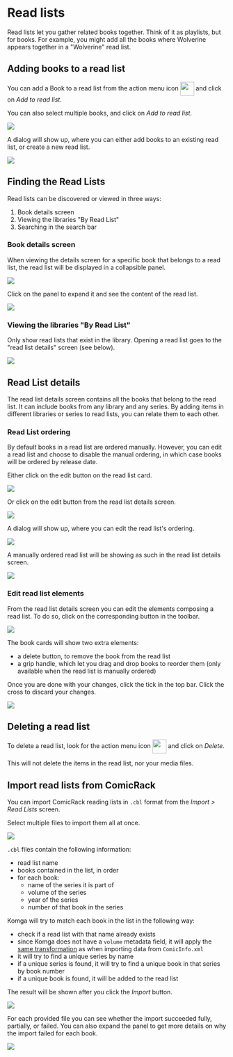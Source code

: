 # Read lists

Read lists let you gather related books together. Think of it as playlists, but for books. For example, you might add all the books where Wolverine appears together in a "Wolverine" read list.

## Adding books to a read list

You can add a Book to a read list from the action menu icon <img src="/assets/media/guides/action-menu-icon.png" style="vertical-align: middle" height="32" /> and click on _Add to read list_.

You can also select multiple books, and click on _Add to read list_.

<img src="/assets/media/guides/readlists/multiselect-add-readlist.png" style="vertical-align: middle;max-height: 80px" />

A dialog will show up, where you can either add books to an existing read list, or create a new read list.

<img src="/assets/media/guides/readlists/add-readlist-dialog.png" style="vertical-align: middle;max-height: 300px"/>

## Finding the Read Lists

Read lists can be discovered or viewed in three ways:
1. Book details screen
2. Viewing the libraries "By Read List"
3. Searching in the search bar

### Book details screen

When viewing the details screen for a specific book that belongs to a read list, the read list will be displayed in a collapsible panel.

<img src="/assets/media/guides/readlists/book-readlist-collapsed.png" style="vertical-align: middle;max-height:300px" />

Click on the panel to expand it and see the content of the read list.

<img src="/assets/media/guides/readlists/book-readlist-expanded.png" style="vertical-align: middle;max-height:300px" />

### Viewing the libraries "By Read List"

Only show read lists that exist in the library. Opening a read list goes to the "read list details" screen (see below).

<img src="/assets/media/guides/readlists/browse-readlists.png" style="vertical-align: middle;max-height:100px" />

## Read List details

The read list details screen contains all the books that belong to the read list. It can include books from any library and any series. By adding items in different libraries or series to read lists, you can relate them to each other.

### Read List ordering

By default books in a read list are ordered manually. However, you can edit a read list and choose to disable the manual ordering, in which case books will be ordered by release date.

Either click on the edit button on the read list card.

<img src="/assets/media/guides/readlists/readlist-edit-card.png" style="vertical-align: middle;max-height:300px" />

Or click on the edit button from the read list details screen.

<img src="/assets/media/guides/readlists/readlist-edit-button.png" style="vertical-align: middle;max-height:60px" />

A dialog will show up, where you can edit the read list's ordering.

<img src="/assets/media/guides/readlists/readlist-edit-dialog.png" style="vertical-align: middle;max-height:300px" />

A manually ordered read list will be showing as such in the read list details screen.

<img src="/assets/media/guides/readlists/readlist-manual-ordering.png" style="vertical-align: middle;max-height:50px" />

### Edit read list elements

From the read list details screen you can edit the elements composing a read list. To do so, click on the corresponding button in the toolbar.

<img src="/assets/media/guides/readlists/readlist-edit-elements-button.png" style="vertical-align: middle;max-height:80px" />

The book cards will show two extra elements:
- a delete button, to remove the book from the read list
- a grip handle, which let you drag and drop books to reorder them (only available when the read list is manually ordered)

Once you are done with your changes, click the tick in the top bar. Click the cross to discard your changes.

<img src="/assets/media/guides/readlists/readlist-edit-elements.png" style="vertical-align: middle;max-height:400px" />

## Deleting a read list

To delete a read list, look for the action menu icon <img src="/assets/media/guides/action-menu-icon.png" style="vertical-align: middle" height="32" /> and click on _Delete_.

This will not delete the items in the read list, nor your media files.

## Import read lists from ComicRack

You can import ComicRack reading lists in `.cbl` format from the _Import > Read Lists_ screen.

Select multiple files to import them all at once.

<img src="/assets/media/guides/readlists/import.png" style="vertical-align: middle;max-height:400px" />

`.cbl` files contain the following information:
- read list name
- books contained in the list, in order
- for each book:
    - name of the series it is part of
    - volume of the series
    - year of the series
    - number of that book in the series

Komga will try to match each book in the list in the following way:
- check if a read list with that name already exists
- since Komga does not have a `volume` metadata field, it will apply the [same transformation](/guides/scan-analysis-refresh.md#series-metadata) as when importing data from `ComicInfo.xml`
- it will try to find a unique series by name
- if a unique series is found, it will try to find a unique book in that series by book number
- if a unique book is found, it will be added to the read list

The result will be shown after you click the _Import_ button.

<img src="/assets/media/guides/readlists/import-results.png" style="vertical-align: middle;max-height:500px" />

For each provided file you can see whether the import succeeded fully, partially, or failed. You can also expand the panel to get more details on why the import failed for each book.

<img src="/assets/media/guides/readlists/import-results-details.png" style="vertical-align: middle;max-height:400px" />
